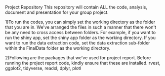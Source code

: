 Project Repository
This repository will contain ALL the code, analysis, document and presentation for your group project.

1)To run the codes, you can simply set the working directory as the folder that you are in. We've arranged the files in such a manner that there won't be any need to cross access between folders. For example, if you want to run the shiny app, set the shiny app folder as the working directory. If you want to run the data extraction code, set the data extraction sub-folder within the FinalData folder as the working directory.

2)Following are the packages that we've used for project report. Before running the project report code, kindly ensure that these are installed. rvest, ggplot2, tidyverse, readxl, dplyr, plotl
